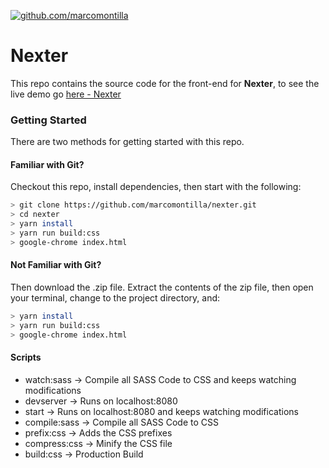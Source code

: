 [![github.com/marcomontilla](https://avatars2.githubusercontent.com/u/25273655?v=4&s=120)](https://github.com/marcomontilla/)

# Nexter
This repo contains the source code for the front-end for **Nexter**, to see the live demo go [here - Nexter](https://marcomontilla.github.io/nexter/)


### Getting Started

There are two methods for getting started with this repo.

#### Familiar with Git?
Checkout this repo, install dependencies, then start with the following:

```sh
> git clone https://github.com/marcomontilla/nexter.git
> cd nexter
> yarn install
> yarn run build:css
> google-chrome index.html
```

#### Not Familiar with Git?
Then download the .zip file.  Extract the contents of the zip file, then open your terminal, change to the project directory, and:

```sh
> yarn install
> yarn run build:css
> google-chrome index.html
```

#### Scripts
* watch:sass -> Compile all SASS Code to CSS and keeps watching modifications
* devserver -> Runs on localhost:8080
* start -> Runs on localhost:8080 and keeps watching modifications
* compile:sass -> Compile all SASS Code to CSS
* prefix:css -> Adds the CSS prefixes
* compress:css -> Minify the CSS file
* build:css -> Production Build